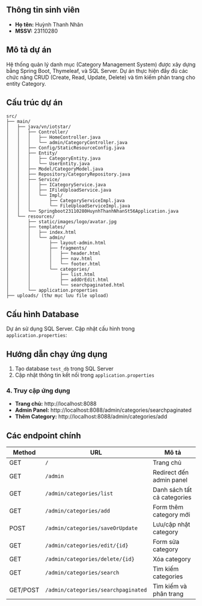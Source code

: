 

## Thông tin sinh viên
- **Họ tên:** Huỳnh Thanh Nhân
- **MSSV:** 23110280


## Mô tả dự án
Hệ thống quản lý danh mục (Category Management System) được xây dựng bằng Spring Boot, Thymeleaf, và SQL Server. Dự án thực hiện đầy đủ các chức năng CRUD (Create, Read, Update, Delete) và tìm kiếm phân trang cho entity Category.


## Cấu trúc dự án
```
src/
├── main/
│   ├── java/vn/iotstar/
│   │   ├── Controller/
│   │   │   ├── HomeController.java
│   │   │   └── admin/CategoryController.java
│   │   ├── Config/StaticResourceConfig.java
│   │   ├── Entity/
│   │   │   ├── CategoryEntity.java
│   │   │   └── UserEntity.java
│   │   ├── Model/CategoryModel.java
│   │   ├── Repository/CategoryRepository.java
│   │   ├── Service/
│   │   │   ├── ICategoryService.java
│   │   │   ├── IFileUploadService.java
│   │   │   └── Impl/
│   │   │       ├── CategoryServiceImpl.java
│   │   │       └── FileUploadServiceImpl.java
│   │   └── Springboot23110280HuynhThanhNhanSt56Application.java
│   └── resources/
│       ├── static/images/logo/avatar.jpg
│       ├── templates/
│       │   ├── index.html
│       │   └── admin/
│       │       ├── layout-admin.html
│       │       ├── fragments/
│       │       │   ├── header.html
│       │       │   ├── nav.html
│       │       │   └── footer.html
│       │       └── categories/
│       │           ├── list.html
│       │           ├── addOrEdit.html
│       │           └── searchpaginated.html
│       └── application.properties
├── uploads/ (thư mục lưu file upload)
```

## Cấu hình Database
Dự án sử dụng SQL Server. Cập nhật cấu hình trong `application.properties`:

## Hướng dẫn chạy ứng dụng

1. Tạo database `test_db` trong SQL Server
2. Cập nhật thông tin kết nối trong `application.properties`


### 4. Truy cập ứng dụng
- **Trang chủ:** http://localhost:8088
- **Admin Panel:** http://localhost:8088/admin/categories/searchpaginated
- **Thêm Category:** http://localhost:8088/admin/categories/add

## Các endpoint chính

| Method | URL | Mô tả |
|--------|-----|-------|
| GET | `/` | Trang chủ |
| GET | `/admin` | Redirect đến admin panel |
| GET | `/admin/categories/list` | Danh sách tất cả categories |
| GET | `/admin/categories/add` | Form thêm category mới |
| POST | `/admin/categories/saveOrUpdate` | Lưu/cập nhật category |
| GET | `/admin/categories/edit/{id}` | Form sửa category |
| GET | `/admin/categories/delete/{id}` | Xóa category |
| GET | `/admin/categories/search` | Tìm kiếm categories |
| GET/POST | `/admin/categories/searchpaginated` | Tìm kiếm và phân trang |


